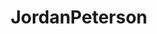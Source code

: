 ---
title: JordanPeterson
crosslinks:
- youtubefactsbot
- badphilosophy
- zeronet
- samharris
- IAmA
- youtubot
- autotldr
- JoeRogan
- Jordan_Peterson_Memes
- askphilosophy
- badliterature
- u_imguralbumbot
- MassdropBot
- philosophy
- TheRedPill
- AskHistorians
- science
- sorceryofthespectacle
- Maps_of_Meaning
- ShitLiberalsSay
---